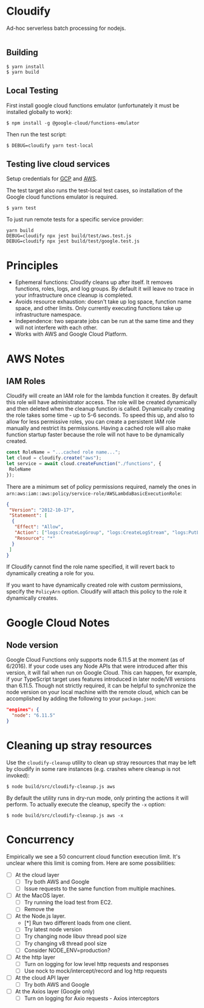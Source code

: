 # Cloudify

Ad-hoc serverless batch processing for nodejs.

```

```

## Building

```
$ yarn install
$ yarn build
```

## Local Testing

First install google cloud functions emulator (unfortunately it must be
installed globally to work):

```
$ npm install -g @google-cloud/functions-emulator
```

Then run the test script:

```
$ DEBUG=cloudify yarn test-local
```

## Testing live cloud services

Setup credentials for [GCP](https://cloud.google.com/sdk/docs/authorizing) and [AWS](https://docs.aws.amazon.com/cli/latest/userguide/cli-chap-getting-started.html).

The test target also runs the test-local test cases, so installation of the
Google cloud functions emulator is required.

```
$ yarn test
```

To just run remote tests for a specific service provider:

```
yarn build
DEBUG=cloudify npx jest build/test/aws.test.js
DEBUG=cloudify npx jest build/test/google.test.js
```

# Principles

- Ephemeral functions: Cloudify cleans up after itself. It removes functions, roles, logs, and log groups. By default it will leave no trace in your infrastructure once cleanup is completed.
- Avoids resource exhaustion: doesn't take up log space, function name space, and other limits. Only currently executing functions take up infrastructure namespace.
- Independence: two separate jobs can be run at the same time and they will not interfere with each other.
- Works with AWS and Google Cloud Platform.

# AWS Notes

## IAM Roles

Cloudify will create an IAM role for the lambda function it creates. By default this role will have administrator access. The role will be created dynamically and then deleted when the cleanup function is called. Dynamically creating the role takes some time - up to 5-6 seconds. To speed this up, and also to allow for less permissive roles, you can create a persistent IAM role manually and restrict its permissions. Having a cached role will also make function startup faster because the role will not have to be dynamically created.

```typescript
const RoleName = "...cached role name...";
let cloud = cloudify.create("aws");
let service = await cloud.createFunction("./functions", {
 RoleName
});
```

There are a minimum set of policy permissions required, namely the ones in `arn:aws:iam::aws:policy/service-role/AWSLambdaBasicExecutionRole`:

```json
{
 "Version": "2012-10-17",
 "Statement": [
  {
   "Effect": "Allow",
   "Action": ["logs:CreateLogGroup", "logs:CreateLogStream", "logs:PutLogEvents"],
   "Resource": "*"
  }
 ]
}
```

If Cloudify cannot find the role name specified, it will revert back to dynamically creating a role for you.

If you want to have dynamically created role with custom permissions, specify the `PolicyArn` option. Cloudify will attach this policy to the role it dynamically creates.

# Google Cloud Notes

## Node version

Google Cloud Functions only supports node 6.11.5 at the moment (as of 6/2016).
If your code uses any Node APIs that were introduced after this version, it will
fail when run on Google Cloud. This can happen, for example, if your TypeScript
target uses features introduced in later node/V8 versions than 6.11.5. Though
not strictly required, it can be helpful to synchronize the node version on your
local machine with the remote cloud, which can be accomplished by adding the
following to your `package.json`:

```json
"engines": {
  "node": "6.11.5"
}
```

# Cleaning up stray resources

Use the `cloudify-cleanup` utility to clean up stray resources that may be left by cloudify in some rare instances (e.g. crashes where cleanup is not invoked):

```
$ node build/src/cloudify-cleanup.js aws
```

By default the utility runs in dry-run mode, only printing the actions it will
perform. To actually execute the cleanup, specify the `-x` option:

```
$ node build/src/cloudify-cleanup.js aws -x
```

# Concurrency

Empirically we see a 50 concurrent cloud function execution limit. It's unclear
where this limit is coming from. Here are some possibilities:

- [ ] At the cloud layer
  - [ ] Try both AWS and Google
  - [ ] Issue requests to the same function from multiple machines.
- [ ] At the MacOS layer.
  - [ ] Try running the load test from EC2.
  - [ ] Remove the
- [ ] At the Node.js layer.
  - [*] Run two different loads from one client.
  - [ ] Try latest node version
  - [ ] Try changing node libuv thread pool size
  - [ ] Try changing v8 thread pool size
  - [ ] Consider NODE_ENV=production?
- [ ] At the http layer
  - [ ] Turn on logging for low level http requests and responses
  - [ ] Use nock to mock/intercept/record and log http requests
- [ ] At the cloud API layer
  - [ ] Try both AWS and Google
- [ ] At the Axios layer (Google only)
  - [ ] Turn on logging for Axio requests - Axios interceptors
